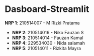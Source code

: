 # Dasboard-Streamlit
  **NRP 1**: 210514007 - M Rizki Pratama  
- **NRP 2**: 210514016 - Niko Fauzan S 
- **NRP 3**: 210514014 - Fauzan Kamal
- **NRP 4**: 229534030 - Nida salamah
- **NRP 5**: 210514011 - Rizkita Mayra
